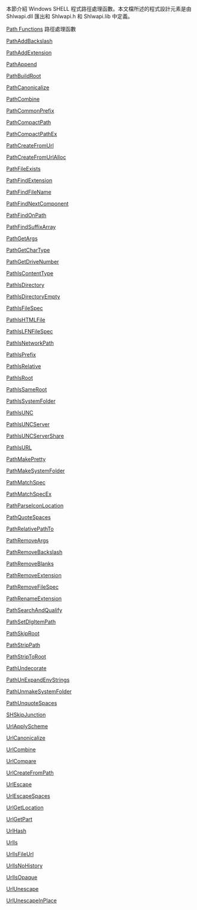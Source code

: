本節介紹 Windows SHELL 程式路徑處理函數。本文檔所述的程式設計元素是由 Shlwapi.dll 匯出和 Shlwapi.h 和 Shlwapi.lib 中定義。
<p><a href="https://msdn.microsoft.com/en-us/library/windows/desktop/bb773559(v=vs.85).aspx" id="bb762924_VS.85_en-us" title="Path Functions">Path Functions</a> <span>路徑處理函數</span></p>
<p><a href="https://msdn.microsoft.com/en-us/library/windows/desktop/bb773561(v=vs.85).aspx" title="PathAddBackslash">PathAddBackslash</a></p>
<p><a href="https://msdn.microsoft.com/en-us/library/windows/desktop/bb773563(v=vs.85).aspx" title="PathAddExtension">PathAddExtension</a></p>
<p><a href="https://msdn.microsoft.com/en-us/library/windows/desktop/bb773565(v=vs.85).aspx" title="PathAppend">PathAppend</a></p>
<p><a href="https://msdn.microsoft.com/en-us/library/windows/desktop/bb773567(v=vs.85).aspx" title="PathBuildRoot">PathBuildRoot</a></p>
<p><a href="https://msdn.microsoft.com/en-us/library/windows/desktop/bb773569(v=vs.85).aspx" title="PathCanonicalize">PathCanonicalize</a></p>
<p><a href="https://msdn.microsoft.com/en-us/library/windows/desktop/bb773571(v=vs.85).aspx" title="PathCombine">PathCombine</a></p>
<p><a href="https://msdn.microsoft.com/en-us/library/windows/desktop/bb773574(v=vs.85).aspx" title="PathCommonPrefix">PathCommonPrefix</a></p>
<p><a href="https://msdn.microsoft.com/en-us/library/windows/desktop/bb773575(v=vs.85).aspx" title="PathCompactPath">PathCompactPath</a></p>
<p><a href="https://msdn.microsoft.com/en-us/library/windows/desktop/bb773578(v=vs.85).aspx" title="PathCompactPathEx">PathCompactPathEx</a></p>
<p><a href="https://msdn.microsoft.com/en-us/library/windows/desktop/bb773581(v=vs.85).aspx" title="PathCreateFromUrl">PathCreateFromUrl</a></p>
<p><a href="https://msdn.microsoft.com/en-us/library/windows/desktop/bb773583(v=vs.85).aspx" title="PathCreateFromUrlAlloc">PathCreateFromUrlAlloc</a></p>
<p><a href="https://msdn.microsoft.com/en-us/library/windows/desktop/bb773584(v=vs.85).aspx" title="PathFileExists">PathFileExists</a></p>
<p><a href="https://msdn.microsoft.com/en-us/library/windows/desktop/bb773587(v=vs.85).aspx" title="PathFindExtension">PathFindExtension</a></p>
<p><a href="https://msdn.microsoft.com/en-us/library/windows/desktop/bb773589(v=vs.85).aspx" title="PathFindFileName">PathFindFileName</a></p>
<p><a href="https://msdn.microsoft.com/en-us/library/windows/desktop/bb773591(v=vs.85).aspx" title="PathFindNextComponent">PathFindNextComponent</a></p>
<p><a href="https://msdn.microsoft.com/en-us/library/windows/desktop/bb773594(v=vs.85).aspx" title="PathFindOnPath">PathFindOnPath</a></p>
<p><a href="https://msdn.microsoft.com/en-us/library/windows/desktop/bb773598(v=vs.85).aspx" title="PathFindSuffixArray">PathFindSuffixArray</a></p>
<p><a href="https://msdn.microsoft.com/en-us/library/windows/desktop/bb773602(v=vs.85).aspx" title="PathGetArgs">PathGetArgs</a></p>
<p><a href="https://msdn.microsoft.com/en-us/library/windows/desktop/bb773608(v=vs.85).aspx" title="PathGetCharType">PathGetCharType</a></p>
<p><a href="https://msdn.microsoft.com/en-us/library/windows/desktop/bb773612(v=vs.85).aspx" title="PathGetDriveNumber">PathGetDriveNumber</a></p>
<p><a href="https://msdn.microsoft.com/en-us/library/windows/desktop/bb773617(v=vs.85).aspx" title="PathIsContentType">PathIsContentType</a></p>
<p><a href="https://msdn.microsoft.com/en-us/library/windows/desktop/bb773621(v=vs.85).aspx" title="PathIsDirectory">PathIsDirectory</a></p>
<p><a href="https://msdn.microsoft.com/en-us/library/windows/desktop/bb773623(v=vs.85).aspx" title="PathIsDirectoryEmpty">PathIsDirectoryEmpty</a></p>
<p><a href="https://msdn.microsoft.com/en-us/library/windows/desktop/bb773627(v=vs.85).aspx" title="PathIsFileSpec">PathIsFileSpec</a></p>
<p><a href="https://msdn.microsoft.com/en-us/library/windows/desktop/bb773631(v=vs.85).aspx" title="PathIsHTMLFile">PathIsHTMLFile</a></p>
<p><a href="https://msdn.microsoft.com/en-us/library/windows/desktop/bb773635(v=vs.85).aspx" title="PathIsLFNFileSpec">PathIsLFNFileSpec</a></p>
<p><a href="https://msdn.microsoft.com/en-us/library/windows/desktop/bb773640(v=vs.85).aspx" title="PathIsNetworkPath">PathIsNetworkPath</a></p>
<p><a href="https://msdn.microsoft.com/en-us/library/windows/desktop/bb773650(v=vs.85).aspx" title="PathIsPrefix">PathIsPrefix</a></p>
<p><a href="https://msdn.microsoft.com/en-us/library/windows/desktop/bb773660(v=vs.85).aspx" title="PathIsRelative">PathIsRelative</a></p>
<p><a href="https://msdn.microsoft.com/en-us/library/windows/desktop/bb773674(v=vs.85).aspx" title="PathIsRoot">PathIsRoot</a></p>
<p><a href="https://msdn.microsoft.com/en-us/library/windows/desktop/bb773687(v=vs.85).aspx" title="PathIsSameRoot">PathIsSameRoot</a></p>
<p><a href="https://msdn.microsoft.com/en-us/library/windows/desktop/bb773701(v=vs.85).aspx" title="PathIsSystemFolder">PathIsSystemFolder</a></p>
<p><a href="https://msdn.microsoft.com/en-us/library/windows/desktop/bb773712(v=vs.85).aspx" title="PathIsUNC">PathIsUNC</a></p>
<p><a href="https://msdn.microsoft.com/en-us/library/windows/desktop/bb773722(v=vs.85).aspx" title="PathIsUNCServer">PathIsUNCServer</a></p>
<p><a href="https://msdn.microsoft.com/en-us/library/windows/desktop/bb773723(v=vs.85).aspx" title="PathIsUNCServerShare">PathIsUNCServerShare</a></p>
<p><a href="https://msdn.microsoft.com/en-us/library/windows/desktop/bb773724(v=vs.85).aspx" title="PathIsURL">PathIsURL</a></p>
<p><a href="https://msdn.microsoft.com/en-us/library/windows/desktop/bb773725(v=vs.85).aspx" title="PathMakePretty">PathMakePretty</a></p>
<p><a href="https://msdn.microsoft.com/en-us/library/windows/desktop/bb773726(v=vs.85).aspx" title="PathMakeSystemFolder">PathMakeSystemFolder</a></p>
<p><a href="https://msdn.microsoft.com/en-us/library/windows/desktop/bb773727(v=vs.85).aspx" title="PathMatchSpec">PathMatchSpec</a></p>
<p><a href="https://msdn.microsoft.com/en-us/library/windows/desktop/bb773728(v=vs.85).aspx" title="PathMatchSpecEx">PathMatchSpecEx</a></p>
<p><a href="https://msdn.microsoft.com/en-us/library/windows/desktop/bb773737(v=vs.85).aspx" title="PathParseIconLocation">PathParseIconLocation</a></p>
<p><a href="https://msdn.microsoft.com/en-us/library/windows/desktop/bb773739(v=vs.85).aspx" title="PathQuoteSpaces">PathQuoteSpaces</a></p>
<p><a href="https://msdn.microsoft.com/en-us/library/windows/desktop/bb773740(v=vs.85).aspx" title="PathRelativePathTo">PathRelativePathTo</a></p>
<p><a href="https://msdn.microsoft.com/en-us/library/windows/desktop/bb773742(v=vs.85).aspx" title="PathRemoveArgs">PathRemoveArgs</a></p>
<p><a href="https://msdn.microsoft.com/en-us/library/windows/desktop/bb773743(v=vs.85).aspx" title="PathRemoveBackslash">PathRemoveBackslash</a></p>
<p><a href="https://msdn.microsoft.com/en-us/library/windows/desktop/bb773745(v=vs.85).aspx" title="PathRemoveBlanks">PathRemoveBlanks</a></p>
<p><a href="https://msdn.microsoft.com/en-us/library/windows/desktop/bb773746(v=vs.85).aspx" title="PathRemoveExtension">PathRemoveExtension</a></p>
<p><a href="https://msdn.microsoft.com/en-us/library/windows/desktop/bb773748(v=vs.85).aspx" title="PathRemoveFileSpec">PathRemoveFileSpec</a></p>
<p><a href="https://msdn.microsoft.com/en-us/library/windows/desktop/bb773749(v=vs.85).aspx" title="PathRenameExtension">PathRenameExtension</a></p>
<p><a href="https://msdn.microsoft.com/en-us/library/windows/desktop/bb773751(v=vs.85).aspx" title="PathSearchAndQualify">PathSearchAndQualify</a></p>
<p><a href="https://msdn.microsoft.com/en-us/library/windows/desktop/bb773752(v=vs.85).aspx" title="PathSetDlgItemPath">PathSetDlgItemPath</a></p>
<p><a href="https://msdn.microsoft.com/en-us/library/windows/desktop/bb773754(v=vs.85).aspx" title="PathSkipRoot">PathSkipRoot</a></p>
<p><a href="https://msdn.microsoft.com/en-us/library/windows/desktop/bb773756(v=vs.85).aspx" title="PathStripPath">PathStripPath</a></p>
<p><a href="https://msdn.microsoft.com/en-us/library/windows/desktop/bb773757(v=vs.85).aspx" title="PathStripToRoot">PathStripToRoot</a></p>
<p><a href="https://msdn.microsoft.com/en-us/library/windows/desktop/bb773759(v=vs.85).aspx" title="PathUndecorate">PathUndecorate</a></p>
<p><a href="https://msdn.microsoft.com/en-us/library/windows/desktop/bb773760(v=vs.85).aspx" title="PathUnExpandEnvStrings">PathUnExpandEnvStrings</a></p>
<p><a href="https://msdn.microsoft.com/en-us/library/windows/desktop/bb773762(v=vs.85).aspx" title="PathUnmakeSystemFolder">PathUnmakeSystemFolder</a></p>
<p><a href="https://msdn.microsoft.com/en-us/library/windows/desktop/bb773763(v=vs.85).aspx" title="PathUnquoteSpaces">PathUnquoteSpaces</a></p>
<p><a href="https://msdn.microsoft.com/en-us/library/windows/desktop/dd378431(v=vs.85).aspx" title="SHSkipJunction">SHSkipJunction</a></p>
<p><a href="https://msdn.microsoft.com/en-us/library/windows/desktop/bb773766(v=vs.85).aspx" title="UrlApplyScheme">UrlApplyScheme</a></p>
<p><a href="https://msdn.microsoft.com/en-us/library/windows/desktop/bb773768(v=vs.85).aspx" title="UrlCanonicalize">UrlCanonicalize</a></p>
<p><a href="https://msdn.microsoft.com/en-us/library/windows/desktop/bb773770(v=vs.85).aspx" title="UrlCombine">UrlCombine</a></p>
<p><a href="https://msdn.microsoft.com/en-us/library/windows/desktop/bb773771(v=vs.85).aspx" title="UrlCompare">UrlCompare</a></p>
<p><a href="https://msdn.microsoft.com/en-us/library/windows/desktop/bb773773(v=vs.85).aspx" title="UrlCreateFromPath">UrlCreateFromPath</a></p>
<p><a href="https://msdn.microsoft.com/en-us/library/windows/desktop/bb773774(v=vs.85).aspx" title="UrlEscape">UrlEscape</a></p>
<p><a href="https://msdn.microsoft.com/en-us/library/windows/desktop/bb773776(v=vs.85).aspx" title="UrlEscapeSpaces">UrlEscapeSpaces</a></p>
<p><a href="https://msdn.microsoft.com/en-us/library/windows/desktop/bb773780(v=vs.85).aspx" title="UrlGetLocation">UrlGetLocation</a></p>
<p><a href="https://msdn.microsoft.com/en-us/library/windows/desktop/bb773781(v=vs.85).aspx" title="UrlGetPart">UrlGetPart</a></p>
<p><a href="https://msdn.microsoft.com/en-us/library/windows/desktop/bb773783(v=vs.85).aspx" title="UrlHash">UrlHash</a></p>
<p><a href="https://msdn.microsoft.com/en-us/library/windows/desktop/bb773784(v=vs.85).aspx" title="UrlIs">UrlIs</a></p>
<p><a href="https://msdn.microsoft.com/en-us/library/windows/desktop/bb773786(v=vs.85).aspx" title="UrlIsFileUrl">UrlIsFileUrl</a></p>
<p><a href="https://msdn.microsoft.com/en-us/library/windows/desktop/bb773788(v=vs.85).aspx" title="UrlIsNoHistory">UrlIsNoHistory</a></p>
<p><a href="https://msdn.microsoft.com/en-us/library/windows/desktop/bb773789(v=vs.85).aspx" title="UrlIsOpaque">UrlIsOpaque</a></p>
<p><a href="https://msdn.microsoft.com/en-us/library/windows/desktop/bb773791(v=vs.85).aspx" title="UrlUnescape">UrlUnescape</a></p>
<p><a href="https://msdn.microsoft.com/en-us/library/windows/desktop/bb773792(v=vs.85).aspx" title="UrlUnescapeInPlace">UrlUnescapeInPlace</a></p>
